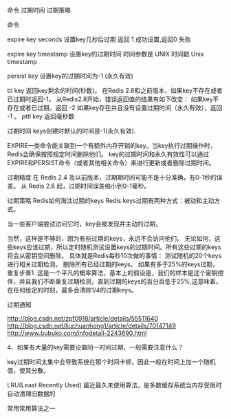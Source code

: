 

命令
过期时间
过期策略


命令

expire key seconds 
	设置key几秒后过期
	返回 1 成功设置,返回0 失败

expire key timestamp 
	设置key的过期时间
    时间参数是 UNIX 时间戳 Unix timestamp 

persist key
	设置key的过期时间为-1 (永久有效)

ttl key
    返回key剩余的时间(秒数)。
    在Redis 2.6和之前版本，如果key不存在或者已过期时返回-1。
    从Redis2.8开始，错误返回值的结果有如下改变：
    如果key不存在或者已过期，返回 -2
    如果key存在并且没有设置过期时间（永久有效），返回 -1 。
pttl key  返回毫秒数


	

过期时间
	keys创建时默认的时间是-1(永久有效).

EXPIRE一类命令能关联到一个有额外内存开销的key。当key执行过期操作时，Redis会确保按照规定时间删除他们。
key的过期时间和永久有效性可以通过EXPIRE和PERSIST命令（或者其他相关命令）来进行更新或者删除过期时间。

过期精度
在 Redis 2.4 及以前版本，过期期时间可能不是十分准确，有0-1秒的误差。
从 Redis 2.6 起，过期时间误差缩小到0-1毫秒。


过期策略
Redis如何淘汰过期的keys
Redis keys过期有两种方式：被动和主动方式。

当一些客户端尝试访问它时，key会被发现并主动的过期。

当然，这样是不够的，因为有些过期的keys，永远不会访问他们。 无论如何，这些keys应该过期，所以定时随机测试设置keys的过期时间。所有这些过期的keys将会从密钥空间删除。
具体就是Redis每秒10次做的事情：
测试随机的20个keys进行相关过期检测。
删除所有已经过期的keys。
如果有多于25%的keys过期，重复步奏1.
这是一个平凡的概率算法，基本上的假设是，我们的样本是这个密钥控件，并且我们不断重复过期检测，直到过期的keys的百分百低于25%,这意味着，在任何给定的时刻，最多会清除1/4的过期keys。


过期通知

http://blog.csdn.net/zpf0918/article/details/55511640
http://blog.csdn.net/liuchuanhong1/article/details/70147149
http://www.bubuko.com/infodetail-2243690.html



4、如果有大量的key需要设置同一时间过期，一般需要注意什么？

key过期时间太集中会导致系统在那个时间卡顿，因此一般在时间上加一个随机值，使其分散。


LRU(Least Recently Used) 最近最久未使用算法，是多数缓存系统当内存受限时自动清理旧数据的

常用常用算法之一

